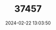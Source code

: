 ---
title: "37457"
category: "Mollinedia butleriana"
draft: false
date: 2024-02-22 13:03:50
languages:
  Spanish; Castilian: ["Canfuro", "Canjuro"]
---
